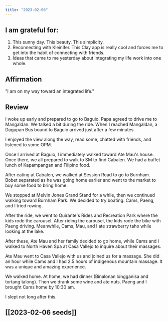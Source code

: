 ```yaml
---
title: "2023-02-06"
---
```

## I am grateful for:
1. This sunny day. This beauty. This simplicity.
2. Reconnecting with Kleinifer. This Clay app is really cool and forces me to get into the habit of connecting with friends.
3. Ideas that came to me yesterday about integrating my life work into one whole.

## Affirmation

"I am on my way toward an integrated life."

## Review

I woke up early and prepared to go to Baguio. Papa agreed to drive me to Mangaldan. We talked a bit during the ride. When I reached Mangaldan, a Dagupan Bus bound to Baguio arrived just after a few minutes.

I enjoyed the view along the way, read some, chatted with friends, and listened to some OPM.

Once I arrived at Baguio, I immediately walked toward Ate Mau's house. Once there, we all prepared to walk to SM to find Cabalen. We had a buffet lunch of Kapampangan and Filipino food.

After eating at Cabalen, we walked at Session Road to go to Burnham. Bobet separated as he was going home earlier and went to the market to buy some food to bring home.

We stopped at Melvin Jones Grand Stand for a while, then we continued walking toward Burnham Park. We decided to try boating. Cams, Paeng, and I tried rowing.

After the ride, we went to Quirante's Rides and Recreation Park where the kids rode the carousel. After riding the carousel, the kids rode the bike with Paeng driving. Meanwhile, Cams, Mau, and I ate strawberry taho while looking at the lake.

After these, Ate Mau and her family decided to go home, while Cams and I walked to North Haven Spa at Casa Vallejo to inquire about their massages.

Ate Mau went to Casa Vallejo with us and joined us for a massage. She did an hour while Cams and I had 2.5 hours of indigenous mountain massage. It was a unique and amazing experience.

We walked home. At home, we had dinner (Binalonan longganisa and tortang talong). Then we drank some wine and ate nuts. Paeng and I brought Cams home by 10:30 am.

I slept not long after this.

## [[2023-02-06 seeds]]
